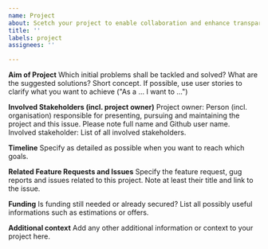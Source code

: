 ```yaml
---
name: Project
about: Scetch your project to enable collaboration and enhance transparancy
title: ''
labels: project
assignees: ''

---
```


<!-- Delete/replace placeholder texts -->

<!-- Projects for roadmap purposes only. Please do NOT post bug reports, issues, questions o feature request. For those purposes, use the corresponding repositories. Your project will receive the label "Project" and will automatically been added to the "Status" board of the «Opencast Roadmap» project (in column "New"). -->

**Aim of Project**
Which initial problems shall be tackled and solved? What are the suggested solutions? Short concept. If possible, use user stories to clarify what you want to achieve ("As a ... I want to ...")

**Involved Stakeholders (incl. project owner)**
Project owner: Person (incl. organisation) responsible for presenting, pursuing and maintaining the project and this issue. Please note full name and Github user name.
Involved stakeholder: List of all involved stakeholders.

**Timeline**
Specify as detailed as possible when you want to reach which goals.

**Related Feature Requests and Issues**
Specify the feature request, gug reports and issues related to this project. Note at least their title and link to the issue.

**Funding**
Is funding still needed or already secured? List all possibly useful informations such as estimations or offers.

**Additional context**
Add any other additional information or context to your project here.
